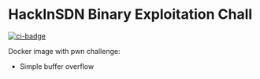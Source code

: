 # HackInSDN Binary Exploitation Chall

[![ci-badge]][ci-link]

Docker image with pwn challenge:

- Simple buffer overflow

[ci-badge]: ../../actions/workflows/docker-image.yml/badge.svg
[ci-link]: ../../actions/workflows/docker-image.yml

